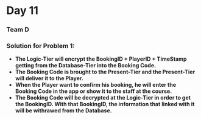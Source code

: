 # Day 11

###  Team D

### Solution for Problem 1:
* __The Logic-Tier will encrypt the BookingID + PlayerID + TimeStamp getting from the Database-Tier into the Booking Code.__
* __The Booking Code is brought to the Present-Tier and the Present-Tier will deliver it to the Player.__
* __When the Player want to confirm his booking, he will enter the Booking Code in the app or show it to the staff at the course.__
* __The Booking Code will be decrypted at the Logic-Tier in order to get the BookingID. With that BookingID, the information that linked with it will be withrawed from the Database.__
